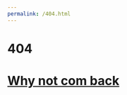```yaml
---
permalink: /404.html
---
```


# 404
# [Why not com back](https://myfriends1033.github.io/prettypolicenote/)
